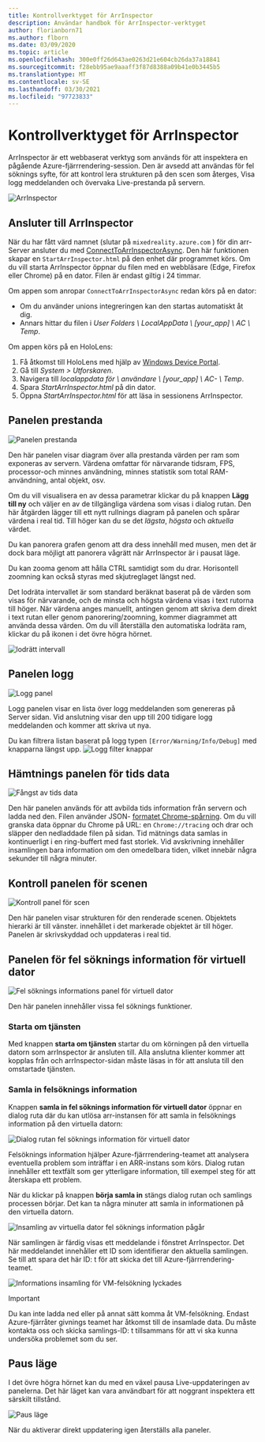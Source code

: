 ```yaml
---
title: Kontrollverktyget för ArrInspector
description: Användar handbok för ArrInspector-verktyget
author: florianborn71
ms.author: flborn
ms.date: 03/09/2020
ms.topic: article
ms.openlocfilehash: 300e0ff26d643ae0263d21e604cb26da37a18841
ms.sourcegitcommit: f28ebb95ae9aaaff3f87d8388a09b41e0b3445b5
ms.translationtype: MT
ms.contentlocale: sv-SE
ms.lasthandoff: 03/30/2021
ms.locfileid: "97723833"
---
```

# <a name="the-arrinspector-inspection-tool"></a>Kontrollverktyget för ArrInspector

ArrInspector är ett webbaserat verktyg som används för att inspektera en pågående Azure-fjärrrendering-session. Den är avsedd att användas för fel söknings syfte, för att kontrol lera strukturen på den scen som återges, Visa logg meddelanden och övervaka Live-prestanda på servern.

![ArrInspector](./media/arr-inspector.png)

## <a name="connecting-to-the-arrinspector"></a>Ansluter till ArrInspector

När du har fått värd namnet (slutar på `mixedreality.azure.com` ) för din arr-Server ansluter du med [ConnectToArrInspectorAsync](../../how-tos/frontend-apis.md#connect-to-arr-inspector). Den här funktionen skapar en `StartArrInspector.html` på den enhet där programmet körs. Om du vill starta ArrInspector öppnar du filen med en webbläsare (Edge, Firefox eller Chrome) på en dator. Filen är endast giltig i 24 timmar.

Om appen som anropar `ConnectToArrInspectorAsync` redan körs på en dator:

* Om du använder unions integreringen kan den startas automatiskt åt dig.
* Annars hittar du filen i *User Folders \\ LocalAppData \\ [your_app] \\ AC \\ Temp*.

Om appen körs på en HoloLens:

1. Få åtkomst till HoloLens med hjälp av [Windows Device Portal](/windows/mixed-reality/using-the-windows-device-portal).
1. Gå till *System > Utforskaren*.
1. Navigera till *localappdata för \\ användare \\ [your_app] \\ AC- \\ Temp*.
1. Spara *StartArrInspector.html* på din dator.
1. Öppna *StartArrInspector.html* för att läsa in sessionens ArrInspector.

## <a name="the-performance-panel"></a>Panelen prestanda

![Panelen prestanda](./media/performance-panel.png)

Den här panelen visar diagram över alla prestanda värden per ram som exponeras av servern. Värdena omfattar för närvarande tidsram, FPS, processor-och minnes användning, minnes statistik som total RAM-användning, antal objekt, osv.

Om du vill visualisera en av dessa parametrar klickar du på knappen **Lägg till ny** och väljer en av de tillgängliga värdena som visas i dialog rutan. Den här åtgärden lägger till ett nytt rullnings diagram på panelen och spårar värdena i real tid. Till höger kan du se det *lägsta*, *högsta* och *aktuella* värdet.

Du kan panorera grafen genom att dra dess innehåll med musen, men det är dock bara möjligt att panorera vågrätt när ArrInspector är i pausat läge.

Du kan zooma genom att hålla CTRL samtidigt som du drar. Horisontell zoomning kan också styras med skjutreglaget längst ned.

Det lodräta intervallet är som standard beräknat baserat på de värden som visas för närvarande, och de minsta och högsta värdena visas i text rutorna till höger. När värdena anges manuellt, antingen genom att skriva dem direkt i text rutan eller genom panorering/zoomning, kommer diagrammet att använda dessa värden. Om du vill återställa den automatiska lodräta ram, klickar du på ikonen i det övre högra hörnet.

![lodrätt intervall](./media/vertical-range.png)

## <a name="the-log-panel"></a>Panelen logg

![Logg panel](./media/log-panel.png)

Logg panelen visar en lista över logg meddelanden som genereras på Server sidan. Vid anslutning visar den upp till 200 tidigare logg meddelanden och kommer att skriva ut nya.

Du kan filtrera listan baserat på logg typen `[Error/Warning/Info/Debug]` med knapparna längst upp.
![Logg filter knappar](./media/log-filter.png)

## <a name="the-timing-data-capture-panel"></a>Hämtnings panelen för tids data

![Fångst av tids data](./media/timing-data-capture.png)

Den här panelen används för att avbilda tids information från servern och ladda ned den. Filen använder JSON- [formatet Chrome-spårning](https://docs.google.com/document/d/1CvAClvFfyA5R-PhYUmn5OOQtYMH4h6I0nSsKchNAySU/edit). Om du vill granska data öppnar du Chrome på URL: en `Chrome://tracing` och drar och släpper den nedladdade filen på sidan. Tid mätnings data samlas in kontinuerligt i en ring-buffert med fast storlek. Vid avskrivning innehåller insamlingen bara information om den omedelbara tiden, vilket innebär några sekunder till några minuter.

## <a name="the-scene-inspection-panel"></a>Kontroll panelen för scenen

![Kontroll panel för scen](./media/scene-inspection-panel.png)

Den här panelen visar strukturen för den renderade scenen. Objektets hierarki är till vänster. innehållet i det markerade objektet är till höger. Panelen är skrivskyddad och uppdateras i real tid.

## <a name="the-vm-debug-information-panel"></a>Panelen för fel söknings information för virtuell dator

![Fel söknings informations panel för virtuell dator](./media/state-debugger-panel.png)

Den här panelen innehåller vissa fel söknings funktioner.

### <a name="restart-service"></a>Starta om tjänsten

Med knappen **starta om tjänsten** startar du om körningen på den virtuella datorn som arrInspector är ansluten till. Alla anslutna klienter kommer att kopplas från och arrInspector-sidan måste läsas in för att ansluta till den omstartade tjänsten.

### <a name="collect-debug-information"></a>Samla in felsöknings information

Knappen **samla in fel söknings information för virtuell dator** öppnar en dialog ruta där du kan utlösa arr-instansen för att samla in felsöknings information på den virtuella datorn:

![Dialog rutan fel söknings information för virtuell dator](./media/state-debugger-dialog.png)

Felsöknings information hjälper Azure-fjärrrendering-teamet att analysera eventuella problem som inträffar i en ARR-instans som körs. Dialog rutan innehåller ett textfält som ger ytterligare information, till exempel steg för att återskapa ett problem.

När du klickar på knappen **börja samla in** stängs dialog rutan och samlings processen börjar. Det kan ta några minuter att samla in informationen på den virtuella datorn.

![Insamling av virtuella dator fel söknings information pågår](./media/state-debugger-panel-in-progress.png)

När samlingen är färdig visas ett meddelande i fönstret ArrInspector. Det här meddelandet innehåller ett ID som identifierar den aktuella samlingen. Se till att spara det här ID: t för att skicka det till Azure-fjärrrendering-teamet.

![Informations insamling för VM-felsökning lyckades](./media/state-debugger-snackbar-success.png)

> [!IMPORTANT]
> Du kan inte ladda ned eller på annat sätt komma åt VM-felsökning. Endast Azure-fjärråter givnings teamet har åtkomst till de insamlade data. Du måste kontakta oss och skicka samlings-ID: t tillsammans för att vi ska kunna undersöka problemet som du ser.

## <a name="pause-mode"></a>Paus läge

I det övre högra hörnet kan du med en växel pausa Live-uppdateringen av panelerna. Det här läget kan vara användbart för att noggrant inspektera ett särskilt tillstånd.

![Paus läge](./media/pause-mode.png)

När du aktiverar direkt uppdatering igen återställs alla paneler.